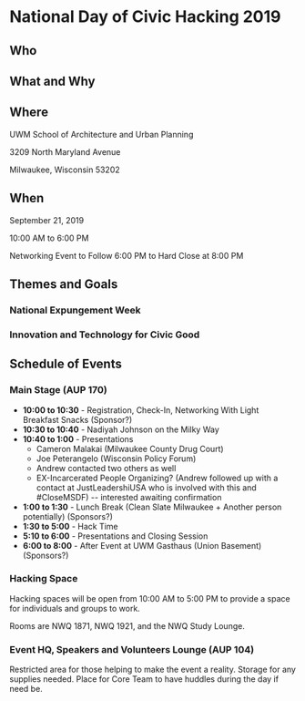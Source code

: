 # National Day of Civic Hacking 2019

## Who

## What and Why

## Where
UWM School of Architecture and Urban Planning

3209 North Maryland Avenue

Milwaukee, Wisconsin 53202

## When
September 21, 2019

10:00 AM to 6:00 PM

Networking Event to Follow 6:00 PM to Hard Close at 8:00 PM

## Themes and Goals

### National Expungement Week

### Innovation and Technology for Civic Good

## Schedule of Events

### Main Stage (AUP 170)

* **10:00 to 10:30** - Registration, Check-In, Networking With Light Breakfast Snacks (Sponsor?)
* **10:30 to 10:40** - Nadiyah Johnson on the Milky Way
* **10:40 to 1:00** - Presentations
    * Cameron Malakai (Milwaukee County Drug Court)
    * Joe Peterangelo (Wisconsin Policy Forum)
    * Andrew contacted two others as well
    * EX-Incarcerated People Organizing? (Andrew followed up with a contact at JustLeadershiUSA who is involved with this and #CloseMSDF) -- interested awaiting confirmation
* **1:00 to 1:30** - Lunch Break (Clean Slate Milwaukee + Another person potentially) (Sponsors?)
* **1:30 to 5:00** - Hack Time
* **5:10 to 6:00** - Presentations and Closing Session
* **6:00 to 8:00** - After Event at UWM Gasthaus (Union Basement) (Sponsors?)

### Hacking Space
Hacking spaces will be open from 10:00 AM to 5:00 PM to provide a space for individuals and groups to work.

Rooms are NWQ 1871, NWQ 1921, and the NWQ Study Lounge.

### Event HQ, Speakers and Volunteers Lounge (AUP 104)

Restricted area for those helping to make the event a reality. Storage for any supplies needed. Place for Core Team to have huddles during the day if need be.
